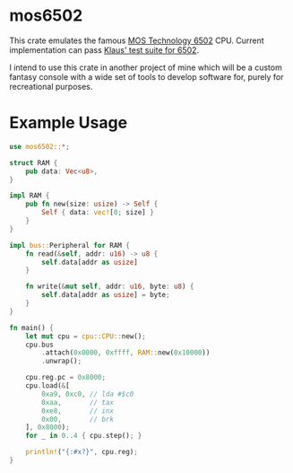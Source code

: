 # mos6502

This crate emulates the famous [MOS Technology 6502](https://en.wikipedia.org/wiki/MOS_Technology_6502) CPU. Current implementation can pass [Klaus' test suite for 6502](https://github.com/Klaus2m5/6502_65C02_functional_tests).

I intend to use this crate in another project of mine which will be a custom fantasy console with a wide set of tools to develop software for, purely for recreational purposes.

# Example Usage
```rust
use mos6502::*;

struct RAM {
    pub data: Vec<u8>,
}

impl RAM {
    pub fn new(size: usize) -> Self {
        Self { data: vec![0; size] }
    }
}

impl bus::Peripheral for RAM {
    fn read(&self, addr: u16) -> u8 {
        self.data[addr as usize]
    }

    fn write(&mut self, addr: u16, byte: u8) {
        self.data[addr as usize] = byte;
    }
}

fn main() {
    let mut cpu = cpu::CPU::new();
    cpu.bus
        .attach(0x0000, 0xffff, RAM::new(0x10000))
        .unwrap();

    cpu.reg.pc = 0x8000;
    cpu.load(&[
        0xa9, 0xc0, // lda #$c0
        0xaa,       // tax
        0xe8,       // inx
        0x00,       // brk
    ], 0x8000);
    for _ in 0..4 { cpu.step(); }

    println!("{:#x?}", cpu.reg);
}
```
